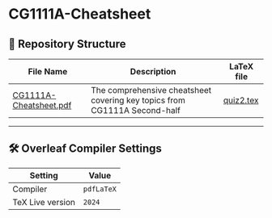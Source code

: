 # CG1111A-Cheatsheet
## 📂 **Repository Structure**
| **File Name**           | **Description**                                                          | **LaTeX file** |
|--------------------------|--------------------------------------------------------------------------|---------------|
| [CG1111A-Cheatsheet.pdf](./CG1111A_Cheatsheet.pdf) | The comprehensive cheatsheet covering key topics from CG1111A Second-half          |[quiz2.tex](./quiz2.tex)|

---

## 🛠 **Overleaf Compiler Settings**

| **Setting**         | **Value**     |
|----------------------|---------------|
| Compiler            | `pdfLaTeX`    |
| TeX Live version    | `2024`        |
